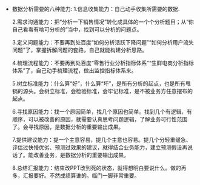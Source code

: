 - 数据分析需要的八种能力:
  1.信息收集能力：自己动手收集所需要的数据.

  2.需求沟通能力：把“分析一下销售情况”转化成具体的一个个分析题目；从“你自己看看有啥可分析的”当中，找到可以分析的问题点。

  3.定义问题能力：不要再到处百度“如何分析活跃下降问题”“如何分析用户流失问题”了，掌握拆解问题的套路，自己就能构建分析思路。

  4.梳理流程能力：不要再到处百度“零售行业分析指标体系”“生鲜电商分析指标体系”了，自己动手梳理流程，做出监控指标体系来。

  5.树立标准能力：什么算“好”，什么算“坏”，是所有分析的起点，也是所有甩锅的源头。会树立标准，会检验标准，会牢记标准，是不被业务方任意摆布的起点。

  6.寻找原因能力：找一个原因简单，找几个原因也简单。找到几个有逻辑，有顺序，可以被改善的原因，就需要认真思考问题逻辑，了解业务可行性范围了。会寻找原因，是数据分析的重要输出成果。

  7.提供建议能力：提一个主意容易，提几个主意也容易。提几个分轻重缓急、评估过快慢优劣、预测过效果的建议，就得结合业务能力，建立预测假设再说话了。能改善业务，是数据分析的重要输出成果。

  8.总结汇报能力：结束改PPT改到死的状态，就得想明白要说什么。做的再多，汇报要好。不然成绩算谁的。临门一脚非常重要。
